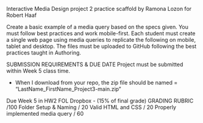 Interactive Media Design
project 2
practice scaffold
by Ramona Lozon
for Robert Haaf

Create a basic example of a media query based on the specs given. 
You must follow best practices and work mobile-first. 
Each student must create a single web page using media queries to replicate the following on mobile, 
tablet and desktop. 
The files must be uploaded to GitHub following the best practices taught in Authoring.

SUBMISSION REQUIREMENTS & DUE DATE
Project must be submitted within Week 5 class time.
- When I download from your repo, the zip file should be named = “LastName_FirstName_Project3-main.zip”

Due Week 5 in HW2 FOL Dropbox - (15% of final grade)
GRADING RUBRIC /100
Folder Setup & Naming / 20
Valid HTML and CSS / 20
Properly implemented media query / 60